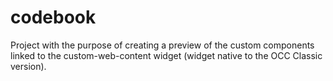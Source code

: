 # codebook
Project with the purpose of creating a preview of the custom components linked to the custom-web-content widget (widget native to the OCC Classic version).
